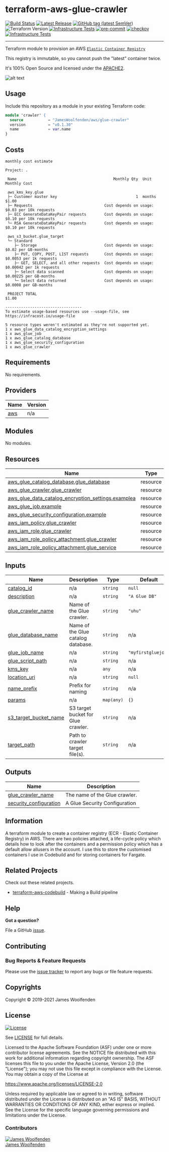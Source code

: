 # terraform-aws-glue-crawler

[![Build Status](https://github.com/JamesWoolfenden/terraform-aws-glue-crawler/workflows/Verify%20and%20Bump/badge.svg?branch=master)](https://github.com/JamesWoolfenden/terraform-aws-glue-crawler)
[![Latest Release](https://img.shields.io/github/release/JamesWoolfenden/terraform-aws-glue-crawler.svg)](https://github.com/JamesWoolfenden/terraform-aws-glue-crawler/releases/latest)
[![GitHub tag (latest SemVer)](https://img.shields.io/github/tag/JamesWoolfenden/terraform-aws-glue-crawler.svg?label=latest)](https://github.com/JamesWoolfenden/terraform-aws-glue-crawler/releases/latest)
![Terraform Version](https://img.shields.io/badge/tf-%3E%3D0.14.0-blue.svg)
[![Infrastructure Tests](https://www.bridgecrew.cloud/badges/github/JamesWoolfenden/terraform-aws-glue-crawler/cis_aws)](https://www.bridgecrew.cloud/link/badge?vcs=github&fullRepo=JamesWoolfenden%2Fterraform-aws-glue-crawler&benchmark=CIS+AWS+V1.2)
[![pre-commit](https://img.shields.io/badge/pre--commit-enabled-brightgreen?logo=pre-commit&logoColor=white)](https://github.com/pre-commit/pre-commit)
[![checkov](https://img.shields.io/badge/checkov-verified-brightgreen)](https://www.checkov.io/)
[![Infrastructure Tests](https://www.bridgecrew.cloud/badges/github/jameswoolfenden/terraform-aws-glue-crawler/general)](https://www.bridgecrew.cloud/link/badge?vcs=github&fullRepo=JamesWoolfenden%2Fterraform-aws-glue-crawler&benchmark=INFRASTRUCTURE+SECURITY)

---
Terraform module to provision an AWS [`Elastic Container Registry`](https://aws.amazon.com/ecr/)

This registry is immutable, so you cannot push the "latest" container twice.

It's 100% Open Source and licensed under the [APACHE2](LICENSE).

![alt text](./diagram/registry.png)

## Usage

Include this repository as a module in your existing Terraform code:

```terraform
module 'crawler" {
  source           = "JamesWoolfenden/aws/glue-crawler"
  version          = "v0.1.30"
  name             = var.name
}
```

## Costs

```text
monthly cost estimate

Project: .

 Name                                           Monthly Qty  Unit                Monthly Cost

 aws_kms_key.glue
 ├─ Customer master key                                   1  months                     $1.00
 ├─ Requests                                Cost depends on usage: $0.03 per 10k requests
 ├─ ECC GenerateDataKeyPair requests        Cost depends on usage: $0.10 per 10k requests
 └─ RSA GenerateDataKeyPair requests        Cost depends on usage: $0.10 per 10k requests

 aws_s3_bucket.glue_target
 └─ Standard
    ├─ Storage                              Cost depends on usage: $0.02 per GB-months
    ├─ PUT, COPY, POST, LIST requests       Cost depends on usage: $0.0053 per 1k requests
    ├─ GET, SELECT, and all other requests  Cost depends on usage: $0.00042 per 1k requests
    ├─ Select data scanned                  Cost depends on usage: $0.00225 per GB-months
    └─ Select data returned                 Cost depends on usage: $0.0008 per GB-months

 PROJECT TOTAL                                                                          $1.00

----------------------------------
To estimate usage-based resources use --usage-file, see https://infracost.io/usage-file

5 resource types weren't estimated as they're not supported yet.
1 x aws_glue_data_catalog_encryption_settings
1 x aws_glue_job
1 x aws_glue_catalog_database
1 x aws_glue_security_configuration
1 x aws_glue_crawler
```
<!-- BEGINNING OF PRE-COMMIT-TERRAFORM DOCS HOOK -->
## Requirements

No requirements.

## Providers

| Name | Version |
|------|---------|
| <a name="provider_aws"></a> [aws](#provider\_aws) | n/a |

## Modules

No modules.

## Resources

| Name | Type |
|------|------|
| [aws_glue_catalog_database.glue_database](https://registry.terraform.io/providers/hashicorp/aws/latest/docs/resources/glue_catalog_database) | resource |
| [aws_glue_crawler.glue_crawler](https://registry.terraform.io/providers/hashicorp/aws/latest/docs/resources/glue_crawler) | resource |
| [aws_glue_data_catalog_encryption_settings.examplea](https://registry.terraform.io/providers/hashicorp/aws/latest/docs/resources/glue_data_catalog_encryption_settings) | resource |
| [aws_glue_job.example](https://registry.terraform.io/providers/hashicorp/aws/latest/docs/resources/glue_job) | resource |
| [aws_glue_security_configuration.example](https://registry.terraform.io/providers/hashicorp/aws/latest/docs/resources/glue_security_configuration) | resource |
| [aws_iam_policy.glue_crawler](https://registry.terraform.io/providers/hashicorp/aws/latest/docs/resources/iam_policy) | resource |
| [aws_iam_role.glue_crawler](https://registry.terraform.io/providers/hashicorp/aws/latest/docs/resources/iam_role) | resource |
| [aws_iam_role_policy_attachment.glue_crawler](https://registry.terraform.io/providers/hashicorp/aws/latest/docs/resources/iam_role_policy_attachment) | resource |
| [aws_iam_role_policy_attachment.glue_service](https://registry.terraform.io/providers/hashicorp/aws/latest/docs/resources/iam_role_policy_attachment) | resource |

## Inputs

| Name | Description | Type | Default | Required |
|------|-------------|------|---------|:--------:|
| <a name="input_catalog_id"></a> [catalog\_id](#input\_catalog\_id) | n/a | `string` | `null` | no |
| <a name="input_description"></a> [description](#input\_description) | n/a | `string` | `"A Glue DB"` | no |
| <a name="input_glue_crawler_name"></a> [glue\_crawler\_name](#input\_glue\_crawler\_name) | Name of the Glue crawler. | `string` | `"uhu"` | no |
| <a name="input_glue_database_name"></a> [glue\_database\_name](#input\_glue\_database\_name) | Name of the Glue catalog database. | `string` | n/a | yes |
| <a name="input_glue_job_name"></a> [glue\_job\_name](#input\_glue\_job\_name) | n/a | `string` | `"myfirstgluejob"` | no |
| <a name="input_glue_script_path"></a> [glue\_script\_path](#input\_glue\_script\_path) | n/a | `string` | n/a | yes |
| <a name="input_kms_key"></a> [kms\_key](#input\_kms\_key) | n/a | `any` | n/a | yes |
| <a name="input_location_uri"></a> [location\_uri](#input\_location\_uri) | n/a | `string` | `null` | no |
| <a name="input_name_prefix"></a> [name\_prefix](#input\_name\_prefix) | Prefix for naming | `string` | n/a | yes |
| <a name="input_params"></a> [params](#input\_params) | n/a | `map(any)` | `{}` | no |
| <a name="input_s3_target_bucket_name"></a> [s3\_target\_bucket\_name](#input\_s3\_target\_bucket\_name) | S3 target bucket for Glue crawler. | `string` | n/a | yes |
| <a name="input_target_path"></a> [target\_path](#input\_target\_path) | Path to crawler target file(s). | `string` | n/a | yes |

## Outputs

| Name | Description |
|------|-------------|
| <a name="output_glue_crawler_name"></a> [glue\_crawler\_name](#output\_glue\_crawler\_name) | The name of the Glue crawler. |
| <a name="output_security_configuration"></a> [security\_configuration](#output\_security\_configuration) | A Glue Security Configuration |
<!-- END OF PRE-COMMIT-TERRAFORM DOCS HOOK -->

## Information

A terraform module to create a container registry (ECR - Elastic Container Registry) in AWS.
There are two policies attached, a life-cycle policy which details how to look after the containers and a permission policy which has a default allow allusers in the account.
I use this to store the customised containers I use in Codebuild and for storing containers for Fargate.

## Related Projects

Check out these related projects.

- [terraform-aws-codebuild](https://github.com/jameswoolfenden/terraform-aws-codebuild) - Making a Build pipeline

## Help

**Got a question?**

File a GitHub [issue](https://github.com/jameswoolfenden/terraform-aws-glue-crawler/issues).

## Contributing

### Bug Reports & Feature Requests

Please use the [issue tracker](https://github.com/jameswoolfenden/terraform-aws-glue-crawler/issues) to report any bugs or file feature requests.

## Copyrights

Copyright © 2019-2021 James Woolfenden

## License

[![License](https://img.shields.io/badge/License-Apache%202.0-blue.svg)](https://opensource.org/licenses/Apache-2.0)

See [LICENSE](LICENSE) for full details.

Licensed to the Apache Software Foundation (ASF) under one
or more contributor license agreements. See the NOTICE file
distributed with this work for additional information
regarding copyright ownership. The ASF licenses this file
to you under the Apache License, Version 2.0 (the
"License"); you may not use this file except in compliance
with the License. You may obtain a copy of the License at

<https://www.apache.org/licenses/LICENSE-2.0>

Unless required by applicable law or agreed to in writing,
software distributed under the License is distributed on an
"AS IS" BASIS, WITHOUT WARRANTIES OR CONDITIONS OF ANY
KIND, either express or implied. See the License for the
specific language governing permissions and limitations
under the License.

### Contributors

[![James Woolfenden][jameswoolfenden_avatar]][jameswoolfenden_homepage]<br/>[James Woolfenden][jameswoolfenden_homepage]

[jameswoolfenden_homepage]: https://github.com/jameswoolfenden
[jameswoolfenden_avatar]: https://github.com/jameswoolfenden.png?size=150
[github]: https://github.com/jameswoolfenden
[linkedin]: https://www.linkedin.com/in/jameswoolfenden/
[twitter]: https://twitter.com/JimWoolfenden
[share_twitter]: https://twitter.com/intent/tweet/?text=terraform-aws-glue-crawler&url=https://github.com/jameswoolfenden/terraform-aws-glue-crawler
[share_linkedin]: https://www.linkedin.com/shareArticle?mini=true&title=terraform-aws-glue-crawler&url=https://github.com/jameswoolfenden/terraform-aws-glue-crawler
[share_reddit]: https://reddit.com/submit/?url=https://github.com/jameswoolfenden/terraform-aws-glue-crawler
[share_facebook]: https://facebook.com/sharer/sharer.php?u=https://github.com/jameswoolfenden/terraform-aws-glue-crawler
[share_email]: mailto:?subject=terraform-aws-glue-crawler&body=https://github.com/jameswoolfenden/terraform-aws-glue-crawler
